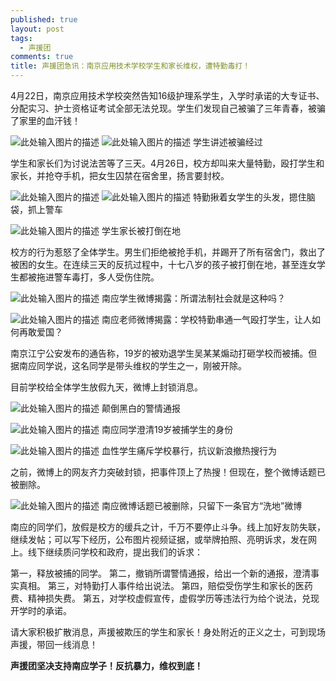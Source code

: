 ```yaml
---
published: true
layout: post
tags:
  - 声援团
comments: true
title: 声援团急讯：南京应用技术学校学生和家长维权，遭特勤毒打！
---
```


4月22日，南京应用技术学校突然告知16级护理系学生，入学时承诺的大专证书、分配实习、护士资格证考试全部无法兑现。学生们发现自己被骗了三年青春，被骗了家里的血汗钱！

![此处输入图片的描述][1]
![此处输入图片的描述][2]
学生讲述被骗经过

学生和家长们为讨说法苦等了三天。4月26日，校方却叫来大量特勤，殴打学生和家长，并抢夺手机，把女生囚禁在宿舍里，扬言要封校。

![此处输入图片的描述][3]
![此处输入图片的描述][4]
特勤揪着女学生的头发，摁住脑袋，抓上警车

![此处输入图片的描述][5]
学生家长被打倒在地

校方的行为惹怒了全体学生。男生们拒绝被抢手机，并踢开了所有宿舍门，救出了被困的女生。在连续三天的反抗过程中，十七八岁的孩子被打倒在地，甚至连女学生都被拖进警车毒打，多人受伤住院。

![此处输入图片的描述][6]
南应学生微博揭露：所谓法制社会就是这种吗？

![此处输入图片的描述][7]
南应老师微博揭露：学校特勤串通一气殴打学生，让人如何再敢爱国？

南京江宁公安发布的通告称，19岁的被劝退学生吴某某煽动打砸学校而被捕。但据南应同学说，这名同学是带头维权的学生之一，刚被开除。

目前学校给全体学生放假九天，微博上封锁消息。

![此处输入图片的描述][8]
颠倒黑白的警情通报

![此处输入图片的描述][9]
南应同学澄清19岁被捕学生的身份

![此处输入图片的描述][10]
血性学生痛斥学校暴行，抗议新浪撤热搜行为

之前，微博上的网友齐力突破封锁，把事件顶上了热搜！但现在，整个微博话题已被删除。

![此处输入图片的描述][11]
南应微博话题已被删除，只留下一条官方“洗地”微博

南应的同学们，放假是校方的缓兵之计，千万不要停止斗争。线上加好友防失联，继续发帖；可以写下经历，公布图片视频证据，或举牌拍照、亮明诉求，发在网上。线下继续质问学校和政府，提出我们的诉求：

第一，释放被捕的同学。
第二，撤销所谓警情通报，给出一个新的通报，澄清事实真相。
第三，对特勤打人事件给出说法。
第四，赔偿受伤学生和家长的医药费、精神损失费。
第五，对学校虚假宣传，虚假学历等违法行为给个说法，兑现开学时的承诺。

请大家积极扩散消息，声援被欺压的学生和家长！身处附近的正义之士，可到现场声援，带回一线消息！

**声援团坚决支持南应学子！反抗暴力，维权到底！**


  [1]: https://i.loli.net/2019/04/27/5cc3eb218ee89.jpg
  [2]: https://i.loli.net/2019/04/27/5cc3eb15d7139.jpg
  [3]: https://i.loli.net/2019/04/27/5cc445bb929a2.jpg
  [4]: https://i.loli.net/2019/04/27/5cc4468a27098.png
  [5]: https://i.loli.net/2019/04/27/5cc458a96a881.jpeg
  [6]: https://i.loli.net/2019/04/27/5cc3ea730303c.jpg
  [7]: https://i.loli.net/2019/04/27/5cc442e464a2d.jpg
  [8]: https://i.loli.net/2019/04/27/5cc44831d7944.png
  [9]: https://i.loli.net/2019/04/27/5cc4520bc68bb.jpg
  [10]: https://i.loli.net/2019/04/27/5cc45d353ec07.jpg
  [11]: https://i.loli.net/2019/04/27/5cc4547916df8.png

